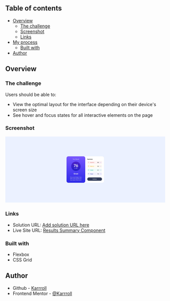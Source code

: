 ## Table of contents

- [Overview](#overview)
  - [The challenge](#the-challenge)
  - [Screenshot](#screenshot)
  - [Links](#links)
- [My process](#my-process)
  - [Built with](#built-with)
- [Author](#author)

## Overview

### The challenge

Users should be able to:

- View the optimal layout for the interface depending on their device's screen size
- See hover and focus states for all interactive elements on the page

### Screenshot

![desktop design](./design/my_desktop_design.jpg)

### Links

- Solution URL: [Add solution URL here](https://your-solution-url.com)
- Live Site URL: [Results Summary Component](https://github.com/Karrroll/Frontend_Mentor_Results_Summary_Component.git)

### Built with

- Flexbox
- CSS Grid

## Author

- Github - [Karrroll](https://github.com/Karrroll)
- Frontend Mentor - [@Karrroll](https://www.frontendmentor.io/profile/Karrroll)


